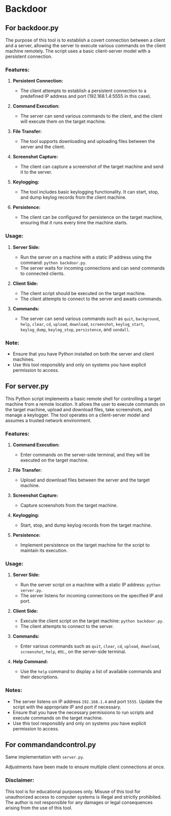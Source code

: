 # Backdoor

## For backdoor.py

The purpose of this tool is to establish a covert connection between a client and a server, allowing the server to execute various commands on the client machine remotely. 
The script uses a basic client-server model with a persistent connection.


### Features:

1. **Persistent Connection:**
   - The client attempts to establish a persistent connection to a predefined IP address and port (192.168.1.4:5555 in this case).

2. **Command Execution:**
   - The server can send various commands to the client, and the client will execute them on the target machine.

3. **File Transfer:**
   - The tool supports downloading and uploading files between the server and the client.

4. **Screenshot Capture:**
   - The client can capture a screenshot of the target machine and send it to the server.

5. **Keylogging:**
   - The tool includes basic keylogging functionality. It can start, stop, and dump keylog records from the client machine.

6. **Persistence:**
   - The client can be configured for persistence on the target machine, ensuring that it runs every time the machine starts.

### Usage:

1. **Server Side:**
   - Run the server on a machine with a static IP address using the command: `python backdoor.py`.
   - The server waits for incoming connections and can send commands to connected clients.

2. **Client Side:**
   - The client script should be executed on the target machine.
   - The client attempts to connect to the server and awaits commands.

3. **Commands:**
   - The server can send various commands such as `quit`, `background`, `help`, `clear`, `cd`, `upload`, `download`, `screenshot`, `keylog_start`, `keylog_dump`, `keylog_stop`, `persistence`, and `sendall`.


### Note:

- Ensure that you have Python installed on both the server and client machines.
- Use this tool responsibly and only on systems you have explicit permission to access.



## For server.py

This Python script implements a basic remote shell for controlling a target machine from a remote location. 
It allows the user to execute commands on the target machine, upload and download files, take screenshots, and manage a keylogger. 
The tool operates on a client-server model and assumes a trusted network environment.


### Features:

1. **Command Execution:**
   - Enter commands on the server-side terminal, and they will be executed on the target machine.

2. **File Transfer:**
   - Upload and download files between the server and the target machine.

3. **Screenshot Capture:**
   - Capture screenshots from the target machine.

4. **Keylogging:**
   - Start, stop, and dump keylog records from the target machine.

5. **Persistence:**
   - Implement persistence on the target machine for the script to maintain its execution.

### Usage:

1. **Server Side:**
   - Run the server script on a machine with a static IP address: `python server.py`.
   - The server listens for incoming connections on the specified IP and port.

2. **Client Side:**
   - Execute the client script on the target machine: `python backdoor.py`.
   - The client attempts to connect to the server.

3. **Commands:**
   - Enter various commands such as `quit`, `clear`, `cd`, `upload`, `download`, `screenshot`, `help`, etc., on the server-side terminal.

4. **Help Command:**
   - Use the `help` command to display a list of available commands and their descriptions.

### Notes:

- The server listens on IP address `192.168.1.4` and port `5555`. Update the script with the appropriate IP and port if necessary.
- Ensure that you have the necessary permissions to run scripts and execute commands on the target machine.
- Use this tool responsibly and only on systems you have explicit permission to access.



## For commandandcontrol.py

Same implementation with `server.py`.

Adjustments have been made to ensure multiple client connections at once.



### Disclaimer:

This tool is for educational purposes only. Misuse of this tool for unauthorized access to computer systems is illegal and strictly prohibited. The author is not responsible for any damages or legal consequences arising from the use of this tool.
